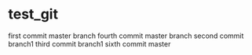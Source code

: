 # test_git
first commit master branch
fourth commit master branch
second commit branch1
third commit branch1
sixth commit master
